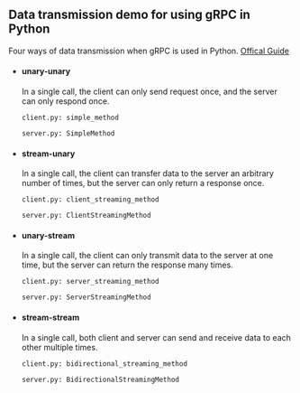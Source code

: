 ##  Data transmission demo for using gRPC in Python

Four ways of data transmission when gRPC is used in Python.  [Offical Guide](<https://grpc.io/docs/guides/concepts/#unary-rpc>)

- #### unary-unary

  In a single call, the client can only send request once, and the server can only respond once.

  `client.py: simple_method`

  `server.py: SimpleMethod`

- #### stream-unary

  In a single call, the client can transfer data to the server an arbitrary number of times, but the server can only return a response once.

  `client.py: client_streaming_method`

  `server.py: ClientStreamingMethod`

- #### unary-stream

  In a single call, the client can only transmit data to the server at one time, but the server can return the response many times.

  `client.py: server_streaming_method`

  `server.py: ServerStreamingMethod`

- #### stream-stream

  In a single call, both client and server can send and receive data 
  to each other multiple times.

  `client.py: bidirectional_streaming_method`

  `server.py: BidirectionalStreamingMethod`

